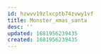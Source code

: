 ```yaml
---
id: hzwvv19zlxcptb74zvwy1vf
title: Monster_xmas_santa
desc: ''
updated: 1681956239435
created: 1681956239435
---
```

